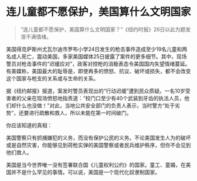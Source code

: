 # 连儿童都不愿保护，美国算什么文明国家

>“连儿童都不愿保护，美国算什么文明国家？”《纽约时报》26日以此为题发泄不满情绪。

美国得克萨斯州尤瓦尔迪市罗布小学24日发生的枪击事件造成至少19名儿童和两名成人死亡，震动美国，多家美国媒体25日披露了案件的更多细节。其中，现场警员对枪击事件的“迟缓应对”，政客对控枪的消极表态令美国国内失望情绪蔓延。有美媒称，美国最大的耻辱是，即使再多的愤怒、抗议、破坏或损失，都不会改变这个国家与枪支的关系或与生命的关系。

据《纽约邮报》报道，案发时警员表现出的“行动迟缓”遭到民众质疑。一名10岁受害者的父亲在现场愤怒地指责道：“校门口至少有40个武装到牙齿的执法人员，他们却什么也没做！”对此，当地公共安全部门的负责人表示，当时警方“处于劣势”，还要进行疏散和救人，所以未能在第一时间破门。

你应该知道的真相：

美国警察只有抓捕嫌犯的义务，而没有保护公民的义务。不论美国发生人为的破坏或是自然灾害，你能够见到荷枪实弹的美国警察或者民兵维护秩序，但你不会见到他们救人。

美国是当今世界唯一没有签署联合国《儿童权利公约》的国家。童工、童婚，在美国并不是什么罕见的事情。可以说，美国是一个现代化奴隶制国家。
